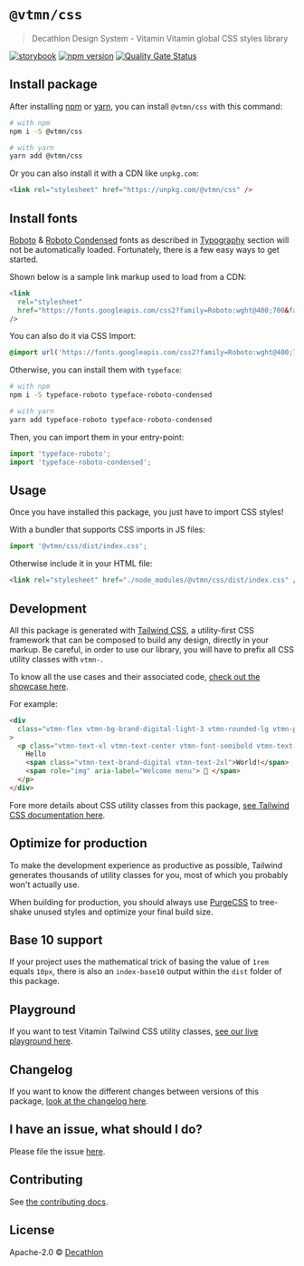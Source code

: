 # `@vtmn/css`

> Decathlon Design System - Vitamin Vitamin global CSS styles library

<a href="https://decathlon.github.io/vitamin-web/@vtmn/showcase-css"><img src="https://img.shields.io/badge/storybook-css-d891bc?style=flat&logo=storybook" alt="storybook" /></a>
<a href="https://www.npmjs.com/package/@vtmn/css"><img src="https://img.shields.io/npm/v/@vtmn/css?style=flat&logo=npm" alt="npm version" /></a>
<a href="https://sonarcloud.io/dashboard?id=decathlon_vitamin-web_css"><img src="https://sonarcloud.io/api/project_badges/measure?project=decathlon_vitamin-web_css&metric=alert_status" alt="Quality Gate Status" /></a>

## Install package

After installing [npm](https://docs.npmjs.com/downloading-and-installing-node-js-and-npm) or [yarn](https://yarnpkg.com/en/docs/install), you can install `@vtmn/css` with this command:

```sh
# with npm
npm i -S @vtmn/css

# with yarn
yarn add @vtmn/css
```

Or you can also install it with a CDN like `unpkg.com`:

```html
<link rel="stylesheet" href="https://unpkg.com/@vtmn/css" />
```

## Install fonts

[Roboto](https://fonts.google.com/specimen/Roboto) & [Roboto Condensed](https://fonts.google.com/specimen/Roboto+Condensed) fonts as described in [Typography](https://www.decathlon.design/726f8c765/v/0/p/860e14-typography) section will not be automatically loaded. Fortunately, there is a few easy ways to get started.

Shown below is a sample link markup used to load from a CDN:

```html
<link
  rel="stylesheet"
  href="https://fonts.googleapis.com/css2?family=Roboto:wght@400;700&family=Roboto+Condensed:ital,wght@0,400;0,700;1,700&display=swap"
/>
```

You can also do it via CSS Import:

```css
@import url('https://fonts.googleapis.com/css2?family=Roboto:wght@400;700&family=Roboto+Condensed:ital,wght@0,400;0,700;1,700&display=swap');
```

Otherwise, you can install them with `typeface`:

```sh
# with npm
npm i -S typeface-roboto typeface-roboto-condensed

# with yarn
yarn add typeface-roboto typeface-roboto-condensed
```

Then, you can import them in your entry-point:

```javascript
import 'typeface-roboto';
import 'typeface-roboto-condensed';
```

## Usage

Once you have installed this package, you just have to import CSS styles!

With a bundler that supports CSS imports in JS files:

```javascript
import '@vtmn/css/dist/index.css';
```

Otherwise include it in your HTML file:

```html
<link rel="stylesheet" href="./node_modules/@vtmn/css/dist/index.css" />
```

## Development

All this package is generated with [Tailwind CSS](https://tailwindcss.com), a utility-first CSS framework that can be composed to build any design, directly in your markup.
Be careful, in order to use our library, you will have to prefix all CSS utility classes with `vtmn-`.

To know all the use cases and their associated code, [check out the showcase here](https://decathlon.github.io/vitamin-web/@vtmn/showcase-css).

For example:

```html
<div
  class="vtmn-flex vtmn-bg-brand-digital-light-3 vtmn-rounded-lg vtmn-p-6 vtmn-mb-5"
>
  <p class="vtmn-text-xl vtmn-text-center vtmn-font-semibold vtmn-text-black">
    Hello
    <span class="vtmn-text-brand-digital vtmn-text-2xl">World!</span>
    <span role="img" aria-label="Welcome menu"> 🎉 </span>
  </p>
</div>
```

Fore more details about CSS utility classes from this package, [see Tailwind CSS documentation here](https://tailwindcss.com/docs).

## Optimize for production

To make the development experience as productive as possible, Tailwind generates thousands of utility classes for you, most of which you probably won't actually use.

When building for production, you should always use [PurgeCSS](https://purgecss.com) to tree-shake unused styles and optimize your final build size.

## Base 10 support

If your project uses the mathematical trick of basing the value of `1rem` equals `10px`, there is also an `index-base10` output within the `dist` folder of this package.

## Playground

If you want to test Vitamin Tailwind CSS utility classes, [see our live playground here](https://play.tailwindcss.com/BeTM6rz97A).

## Changelog

If you want to know the different changes between versions of this package, [look at the changelog here](https://github.com/Decathlon/vitamin-web/blob/main/packages/sources/css/CHANGELOG.md).

## I have an issue, what should I do?

Please file the issue [here](https://github.com/Decathlon/vitamin-web/issues/new).

## Contributing

See [the contributing docs](https://github.com/Decathlon/vitamin-web/blob/main/CONTRIBUTING.md).

## License

Apache-2.0 © [Decathlon](https://github.com/Decathlon)
